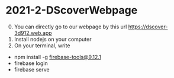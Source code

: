 # 2021-2-DScoverWebpage

0. You can directly go to our webpage by this url https://dscover-3d912.web.app
1. Install nodejs on your computer
2. On your terminal, write 
* npm install -g firebase-tools@9.12.1
* firebase login 
* firebase serve
